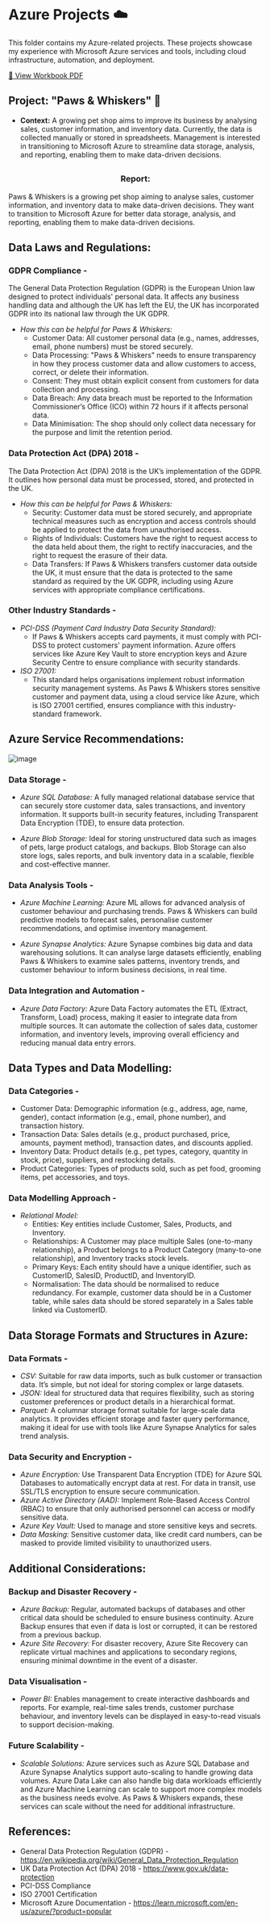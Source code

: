 # Azure Projects ☁️ 


This folder contains my Azure-related projects. These projects showcase my experience with Microsoft Azure services and tools, including cloud infrastructure, automation, and deployment.  

[📂 View Workbook PDF](https://github.com/amnah-b/Amnah-JustITPortfolio2025/blob/main/Python_Projects/Amnah_Bibi_Data_Technician_Workbook_Week_5.pdf)

## **Project: "Paws & Whiskers" 🐾**   
- **Context:** A growing pet shop aims to improve its business by analysing sales, customer information, and inventory data. Currently, the data is collected manually or stored in spreadsheets. Management is interested in transitioning to Microsoft Azure to streamline data storage, analysis, and reporting, enabling them to make data-driven decisions.  


## <h3 align="center">Report:</h3>
  
Paws & Whiskers is a growing pet shop aiming to analyse sales, customer information, and inventory data to make data-driven decisions. They want to transition to Microsoft Azure for better data storage, analysis, and reporting, enabling them to make data-driven decisions.  



## Data Laws and Regulations:

### GDPR Compliance -
The General Data Protection Regulation (GDPR) is the European Union law designed to protect individuals' personal data. It affects any business handling data and although the UK has left the EU, the UK has incorporated GDPR into its national law through the UK GDPR.

- *How this can be helpful for Paws & Whiskers:*   
   - Customer Data: All customer personal data (e.g., names, addresses, email, phone numbers) must be stored securely.
   - Data Processing: "Paws & Whiskers" needs to ensure transparency in how they process customer data and allow customers to access, correct, or delete their information.
   - Consent: They must obtain explicit consent from customers for data collection and processing.
   - Data Breach: Any data breach must be reported to the Information Commissioner’s Office (ICO) within 72 hours if it affects personal data.
   - Data Minimisation: The shop should only collect data necessary for the purpose and limit the retention period.

### Data Protection Act (DPA) 2018 -
The Data Protection Act (DPA) 2018 is the UK’s implementation of the GDPR. It outlines how personal data must be processed, stored, and protected in the UK.  

- *How this can be helpful for Paws & Whiskers:*
   - Security: Customer data must be stored securely, and appropriate technical measures such as encryption and access controls should be applied to protect the data from unauthorised access.
   - Rights of Individuals: Customers have the right to request access to the data held about them, the right to rectify inaccuracies, and the right to request the erasure of their data.
   - Data Transfers: If Paws & Whiskers transfers customer data outside the UK, it must ensure that the data is protected to the same standard as required by the UK GDPR, including using Azure services with appropriate compliance certifications.

### Other Industry Standards - 
- *PCI-DSS (Payment Card Industry Data Security Standard):*
   - If Paws & Whiskers accepts card payments, it must comply with PCI-DSS to protect customers' payment information. Azure offers services like Azure Key Vault to store encryption keys and Azure Security Centre to ensure compliance with security standards.
- *ISO 27001:*
   - This standard helps organisations implement robust information security management systems. As Paws & Whiskers stores sensitive customer and payment data, using a cloud service like Azure, which is ISO 27001 certified, ensures compliance with this industry-standard framework.  



## Azure Service Recommendations: 
 
![image](https://github.com/user-attachments/assets/63e50c5f-24bf-45e5-a9cf-50602a8db5e9)

### Data Storage - 
- *Azure SQL Database:*
A fully managed relational database service that can securely store customer data, sales transactions, and inventory information. It supports built-in security features, including Transparent Data Encryption (TDE), to ensure data protection.

- *Azure Blob Storage:*
Ideal for storing unstructured data such as images of pets, large product catalogs, and backups. Blob Storage can also store logs, sales reports, and bulk inventory data in a scalable, flexible and cost-effective manner.

### Data Analysis Tools - 
- *Azure Machine Learning:*
Azure ML allows for advanced analysis of customer behaviour and purchasing trends. Paws & Whiskers can build predictive models to forecast sales, personalise customer recommendations, and optimise inventory management.

- *Azure Synapse Analytics:*
Azure Synapse combines big data and data warehousing solutions. It can analyse large datasets efficiently, enabling Paws & Whiskers to examine sales patterns, inventory trends, and customer behaviour to inform business decisions, in real time.

### Data Integration and Automation - 
- *Azure Data Factory:*
Azure Data Factory automates the ETL (Extract, Transform, Load) process, making it easier to integrate data from multiple sources. It can automate the collection of sales data, customer information, and inventory levels, improving overall efficiency and reducing manual data entry errors.  



## Data Types and Data Modelling:

### Data Categories - 
- Customer Data: Demographic information (e.g., address, age, name, gender), contact information (e.g., email, phone number), and transaction history.
- Transaction Data: Sales details (e.g., product purchased, price, amounts, payment method), transaction dates, and discounts applied. 
- Inventory Data: Product details (e.g., pet types, category, quantity in stock, price), suppliers, and restocking details.
- Product Categories: Types of products sold, such as pet food, grooming items, pet accessories, and toys.

### Data Modelling Approach - 
- *Relational Model:*
   - Entities: Key entities include Customer, Sales, Products, and Inventory.
   - Relationships: A Customer may place multiple Sales (one-to-many relationship), a Product belongs to a Product Category (many-to-one relationship), and Inventory tracks stock levels.
   - Primary Keys: Each entity should have a unique identifier, such as CustomerID, SalesID, ProductID, and InventoryID.
   - Normalisation: The data should be normalised to reduce redundancy. For example, customer data should be in a Customer table, while sales data should be stored separately in a Sales table linked via CustomerID.  



## Data Storage Formats and Structures in Azure:

### Data Formats - 
- *CSV:* Suitable for raw data imports, such as bulk customer or transaction data. It’s simple, but not ideal for storing complex or large datasets.
- *JSON:* Ideal for structured data that requires flexibility, such as storing customer preferences or product details in a hierarchical format.
- *Parquet:* A columnar storage format suitable for large-scale data analytics. It provides efficient storage and faster query performance, making it ideal for use with tools like Azure Synapse Analytics for sales trend analysis.

### Data Security and Encryption - 
- *Azure Encryption:* Use Transparent Data Encryption (TDE) for Azure SQL Databases to automatically encrypt data at rest. For data in transit, use SSL/TLS encryption to ensure secure communication.
- *Azure Active Directory (AAD):* Implement Role-Based Access Control (RBAC) to ensure that only authorised personnel can access or modify sensitive data.
- *Azure Key Vault:* Used to manage and store sensitive keys and secrets.
- *Data Masking:* Sensitive customer data, like credit card numbers, can be masked to provide limited visibility to unauthorized users.



## Additional Considerations:

### Backup and Disaster Recovery - 
- *Azure Backup:* Regular, automated backups of databases and other critical data should be scheduled to ensure business continuity. Azure Backup ensures that even if data is lost or corrupted, it can be restored from a previous backup.
-	*Azure Site Recovery:* For disaster recovery, Azure Site Recovery can replicate virtual machines and applications to secondary regions, ensuring minimal downtime in the event of a disaster.

### Data Visualisation - 
- *Power BI:*
Enables management to create interactive dashboards and reports. For example, real-time sales trends, customer purchase behaviour, and inventory levels can be displayed in easy-to-read visuals to support decision-making.

### Future Scalability - 
- *Scalable Solutions:* Azure services such as Azure SQL Database and Azure Synapse Analytics support auto-scaling to handle growing data volumes. Azure Data Lake can also handle big data workloads efficiently and Azure Machine Learning can scale to support more complex models as the business needs evolve. As Paws & Whiskers expands, these services can scale without the need for additional infrastructure.   



## References:
- General Data Protection Regulation (GDPR) - https://en.wikipedia.org/wiki/General_Data_Protection_Regulation
- UK Data Protection Act (DPA) 2018 - https://www.gov.uk/data-protection
- PCI-DSS Compliance
- ISO 27001 Certification
- Microsoft Azure Documentation - https://learn.microsoft.com/en-us/azure/?product=popular

